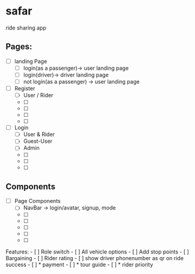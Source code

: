 # safar
ride sharing app

## Pages:
- [ ] landing Page
    - [ ] login(as a passenger)-> user landing page
    - [ ] login(driver)-> driver landing page
    - [ ] not login(as a passenger) -> user landing page 

- [ ]  Register
    - [ ] User / Rider
    - [ ] 
    - [ ] 
    - [ ] 
    - [ ] 
- [ ]  Login
    - [ ] User & Rider
    - [ ] Guest-User
    - [ ] Admin
    - [ ] 
    - [ ] 
    - [ ] 





## Components

- [ ]  Page Components
    - [ ] NavBar -> login/avatar, signup, mode
    - [ ] 
    - [ ] 
    - [ ] 
    - [ ]
    - [ ] 



Features:
    - [ ] Role switch
    - [ ] All vehicle options
    - [ ] Add stop points 
    - [ ] Bargaining 
    - [ ] Rider rating
    - [ ] show driver phonenumber as qr on ride success
    - [ ] * payment
    - [ ] * tour guide
    - [ ] * rider priority